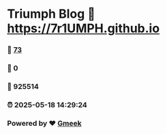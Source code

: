 # Triumph Blog :link: https://7r1UMPH.github.io 
### :page_facing_up: [73](https://7r1UMPH.github.io/tag.html) 
### :speech_balloon: 0 
### :hibiscus: 925514 
### :alarm_clock: 2025-05-18 14:29:24 
### Powered by :heart: [Gmeek](https://github.com/Meekdai/Gmeek)
